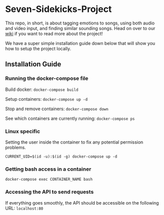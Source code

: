 # Seven-Sidekicks-Project

This repo, in short, is about tagging emotions to songs, using both audio and video input, and finding similar sounding songs. Head on over to our [wiki](https://github.com/nsst19/Seven-Sidekicks-Project/wiki) if you want to read more about the project!

We have a super simple installation guide down below that will show you how to setup the project locally.

## Installation Guide

### Running the docker-compose file
Build docker: ```docker-compose build```

Setup containers: ```docker-compose up -d```

Stop and remove containers: ```docker-compose down```

See which containers are currently running: ```docker-compose ps```

### Linux specific
Setting the user inside the container to fix any potential permission problems.

```CURRENT_UID=$(id -u):$(id -g) docker-compose up -d```


### Getting bash access in a container

```docker-compose exec CONTAINER_NAME bash```

### Accessing the API to send requests
If everything goes smoothly, the API should be accessible on the following URL:
```localhost:80```
